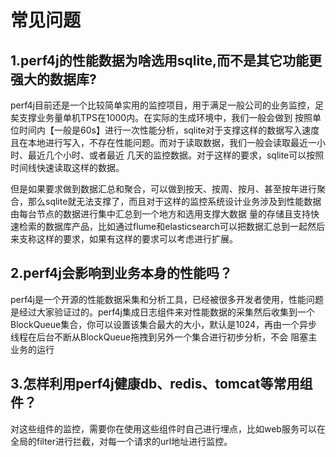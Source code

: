 # 常见问题

## 1.perf4j的性能数据为啥选用sqlite,而不是其它功能更强大的数据库?
  
perf4j目前还是一个比较简单实用的监控项目，用于满足一般公司的业务监控，足矣支撑业务量单机TPS在1000内。在实际的生成环境中，我们一般会做到
按照单位时间内【一般是60s】进行一次性能分析，sqlite对于支撑这样的数据写入速度且在本地进行写入，不存在性能问题。而对于读取数据，我们一般会读取最近一小时、最近几个小时、或者最近
几天的监控数据。对于这样的要求，sqlite可以按照时间线快速读取这样的数据。

但是如果要求做到数据汇总和聚合，可以做到按天、按周、按月、甚至按年进行聚合，那么sqlite就无法支撑了，而且对于这样的监控系统设计业务涉及到性能数据由每台节点的数据进行集中汇总到一个地方和选用支撑大数据
量的存储且支持快速检索的数据库产品，比如通过flume和elasticsearch可以把数据汇总到一起然后来支称这样的要求，如果有这样的要求可以考虑进行扩展。

## 2.perf4j会影响到业务本身的性能吗？

perf4j是一个开源的性能数据采集和分析工具，已经被很多开发者使用，性能问题是经过大家验证过的。perf4j集成日志组件来对性能数据的采集然后收集到一个BlockQueue集合，你可以设置该集合最大的大小，默认是1024，再由一个异步线程在后台不断从BlockQueue拖拽到另外一个集合进行初步分析，不会
阻塞主业务的运行


## 3.怎样利用perf4j健康db、redis、tomcat等常用组件？

对这些组件的监控，需要你在使用这些组件时自己进行埋点，比如web服务可以在全局的filter进行拦截，对每一个请求的url地址进行监控。
